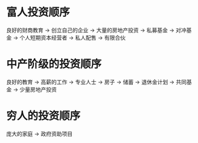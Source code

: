 # 富人投资顺序
良好的财商教育 -> 创立自己的企业 -> 大量的房地产投资 -> 私募基金 -> 对冲基金 -> 个人短期资本经营者 -> 私人配售 -> 有限合伙

# 中产阶级的投资顺序
良好的教育 -> 高薪的工作 -> 专业人士 -> 房子 -> 储蓄 -> 退休金计划 -> 共同基金 -> 少量房地产投资

# 穷人的投资顺序
庞大的家庭 -> 政府资助项目
